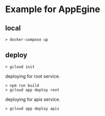 # Example for AppEgine

## local

```console
> docker-compose up
```

## deploy

```console
> gcloud init
```

deploying for root service.
```console
> npm run build
> gcloud app deploy root
```

deploying for apis service.
```console
> gcloud app deploy apis
```